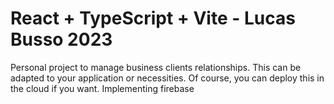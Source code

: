 # React + TypeScript + Vite - Lucas Busso 2023

Personal project to manage business clients relationships.
This can be adapted to your application or necessities.
Of course, you can deploy this in the cloud if you want.
Implementing firebase
